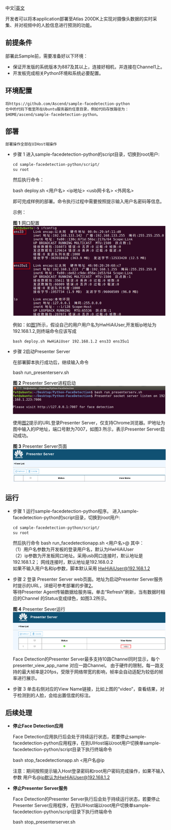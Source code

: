 中文|[英文](README.md)

开发者可以将本application部署至Atlas 200DK上实现对摄像头数据的实时采集、并对视频中的人脸信息进行预测的功能。

## 前提条件

部署此Sample前，需要准备好以下环境：

-   保证开发版的系统版本为887及其以上，连接好相机，并连接在Channel1上。
-   开发板完成相关Python环境和系统必要配置。

## 环境配置

    将https://github.com/Ascend/sample-facedetection-python  
	仓中的代码下载至所在Ubuntu服务器的任意目录，例如代码存放路径为：$HOME/ascend/sample-facedetection-python。


## 部署<a name="zh-cn_topic_0167071573_section7994174585917"></a>
	部署操作全部在UIHost端操作
-   步骤 1 进入sample-facedetection-python的script目录，切换到root用户:

        cd sample-facedetection-python/script/
        su root 
        
	然后执行命令：

	bash deploy.sh <用户名> <ip地址> <usb网卡名> <外网名> 
	
	即可完成样例的部署。命令执行过程中需要按照提示输入用户名密码等信息。
    
	示例：

	**图 1**  网口配置<a name="zh-cn_topic_0167071573_fig184321447181017"></a>  
	![](doc/source/img/ifconfig.png "网口配置图")
	
	例如：如[图1](#zh-cn_topic_0167071573_fig184321447181017)所示，假设自己的用户用户名为HwHiAiUser,开发板ip地址为192.168.1.2,则终端命令应该写成

        bash deploy.sh HwHiAiUser 192.168.1.2 ens33 ens35u1

	
-   步骤 2<a name="zh-cn_topic_0167071573_fig184321447181030"></a>启动Presenter Server

	在部署脚本执行成功后，继续输入命令
	
	bash run_presenterserv.sh

	**图 2**  Presenter Server进程启动<a name="zh-cn_topic_0167071573_fig184321447181018"></a>  
	![](doc/source/img/PresenterServerStartup.png "Presenter Server进程启动")  
	
	使用[图2](#zh-cn_topic_0167071573_fig184321447181018)提示的URL登录Presenter Server，仅支持Chrome浏览器。IP地址为图中输入的IP地址，端口号默为7007，如图3<a name="zh-cn_topic_0167071573_fig184321447181019"></a>  所示，表示Presenter Server启动成功。    
	
	**图 3**  Presenter Server页面<a name="zh-cn_topic_0167071573_fig184321447181019"></a>  
	![](doc/source/img/PresenterServerWeb.png "Presenter Server页面")  	


## 运行
-   步骤 1 运行sample-facedetection-python程序。
	进入sample-facedetection-python的script目录，切换到root用户:

        cd sample-facedetection-python/script/
        su root 
	
	然后执行命令
	bash run_facedetectionapp.sh <用户名>@<ip>
        其中：   
       （1）用户名参数为开发板的登录用户名，默认为HwHiAiUser   
       （2）ip参数为开发板网口地址。采用usb网口连接时，默认地址是192.168.1.2； 网线连接时，默认地址是192.168.0.2    
	如果不输入用户名和ip参数，脚本默认采用 HwHiAiUser@192.168.1.2    
        
-   步骤 2 登录 Presenter Server web页面。地址为启动Presenter Server服务时提示的URL，详细可参考部署的步骤[2](zh-cn_topic_0167071573_fig184321447181030)。    
	等待Presenter Agent传输数据给服务端，单击“Refresh”刷新，当有数据时相应的Channel 的Status变成绿色，如图3.2所示。

	**图 4**  Presenter Sever运行<a name="zh-cn_topic_0167071573_fig184321447181020"></a>  
    ![](doc/source/img/PresenterServerRun.png "Presenter Server运行.png")  

	Face Detection的Presenter Server最多支持10路Channel同时显示，每个 presenter_view_app_name 对应一路Channel。
	由于硬件的限制，每一路支持的最大帧率是20fps，受限于网络带宽的影响，帧率会自动适配为较低的帧率进行展示。
-   步骤 3 单击右侧对应的View Name链接，比如上图的“video”，查看结果，对于检测到的人脸，会给出置信度的标注。

## 后续处理

-   **停止Face Detection应用**

    Face Detection应用执行后会处于持续运行状态，若要停止sample-facedetection-python应用程序，在到UIHost端以root用户切换单sample-facedetection-python/script目录下执行终端命令
    
	bash stop_facedetectionapp.sh <用户名@ip

    注意：期间按照提示输入Host登录密码和root用户密码完成操作，如果不输入参数 用户名@ip默认为HwHiAiUser@192.168.1.2

-   **停止Presenter Server服务**

    Face Detection的Presenter Server执行后会处于持续运行状态，若要停止Presenter Server应用程序，在到UIHost端以root用户切换单sample-facedetection-python/script目录下执行终端命令
    
	bash stop_presenterserver.sh
